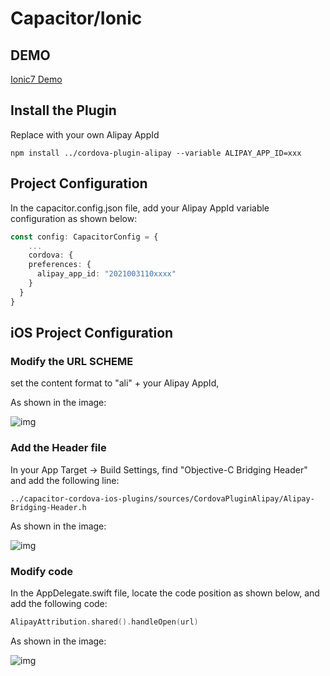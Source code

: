 # Capacitor/Ionic

## DEMO

[Ionic7 Demo](https://github.com/byteee-fund/cordova-plugin-alipay-ionic7-demo)

## Install the Plugin

Replace with your own Alipay AppId

```shell
npm install ../cordova-plugin-alipay --variable ALIPAY_APP_ID=xxx
```

## Project Configuration

In the capacitor.config.json file, add your Alipay AppId variable configuration as shown below:

```ts
const config: CapacitorConfig = {
	...
	cordova: { 
    preferences: { 
      alipay_app_id: "2021003110xxxx"
    } 
  }
}
```

## iOS Project Configuration

### Modify the URL SCHEME

set the content format to "ali" + your Alipay AppId,

As shown in the image:

![img](/public/images/xcode-1.png)

### Add the Header file

In your App Target -> Build Settings, find "Objective-C Bridging Header" and add the following line:

```text
../capacitor-cordova-ios-plugins/sources/CordovaPluginAlipay/Alipay-Bridging-Header.h
```

As shown in the image:

![img](/public/images/xcode-2.png)

### Modify code

In the AppDelegate.swift file, locate the code position as shown below, and add the following code:

```swift
AlipayAttribution.shared().handleOpen(url)
```

As shown in the image:

![img](/public/images/xcode-3.png)
